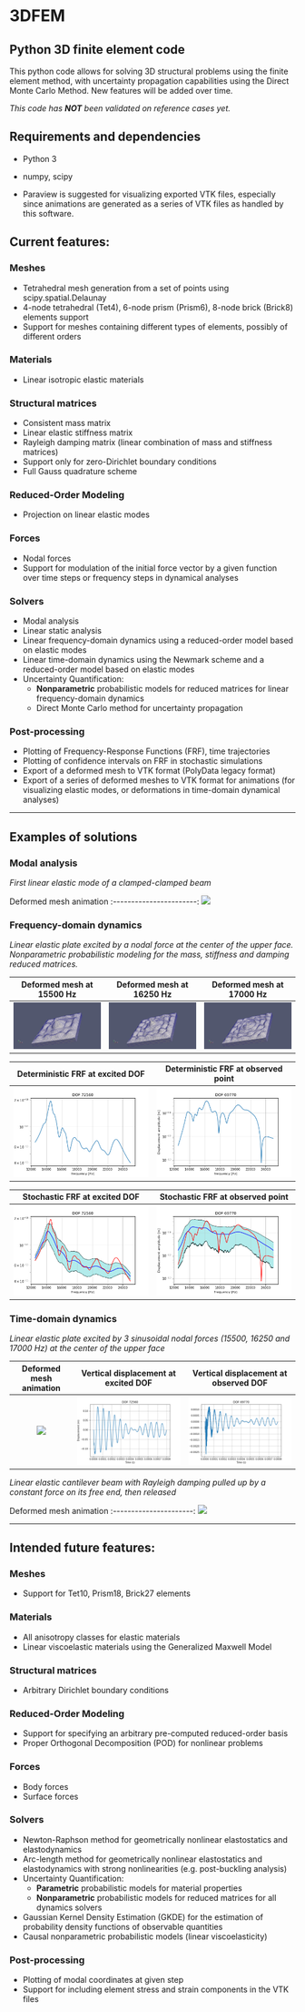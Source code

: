 # 3DFEM
## Python 3D finite element code

This python code allows for solving 3D structural problems using the finite element method, with uncertainty propagation capabilities using the Direct Monte Carlo Method.
New features will be added over time.

*This code has **NOT** been validated on reference cases yet.*

## Requirements and dependencies
* Python 3
* numpy, scipy

* Paraview is suggested for visualizing exported VTK files, especially since animations are generated as a series of VTK files as handled by this software.

## Current features:

### Meshes
* Tetrahedral mesh generation from a set of points using scipy.spatial.Delaunay
* 4-node tetrahedral (Tet4), 6-node prism (Prism6), 8-node brick (Brick8) elements support
* Support for meshes containing different types of elements, possibly of different orders

### Materials
* Linear isotropic elastic materials

### Structural matrices
* Consistent mass matrix
* Linear elastic stiffness matrix
* Rayleigh damping matrix (linear combination of mass and stiffness matrices)
* Support only for zero-Dirichlet boundary conditions
* Full Gauss quadrature scheme

### Reduced-Order Modeling
* Projection on linear elastic modes

### Forces
* Nodal forces
* Support for modulation of the initial force vector by a given function over time steps or frequency steps in dynamical analyses

### Solvers
* Modal analysis
* Linear static analysis
* Linear frequency-domain dynamics using a reduced-order model based on elastic modes
* Linear time-domain dynamics using the Newmark scheme and a reduced-order model based on elastic modes
* Uncertainty Quantification:
  - **Nonparametric** probabilistic models for reduced matrices for linear frequency-domain dynamics
  - Direct Monte Carlo method for uncertainty propagation

### Post-processing
* Plotting of Frequency-Response Functions (FRF), time trajectories
* Plotting of confidence intervals on FRF in stochastic simulations
* Export of a deformed mesh to VTK format (PolyData legacy format)
* Export of a series of deformed meshes to VTK format for animations (for visualizing elastic modes, or deformations in time-domain dynamical analyses)

----

## Examples of solutions

### Modal analysis

*First linear elastic mode of a clamped-clamped beam*

 Deformed mesh animation
:-----------------------:
![](https://github.com/rcapillon/3DFEM/blob/main/visuals/animations/beam_mode1.gif)

### Frequency-domain dynamics

*Linear elastic plate excited by a nodal force at the center of the upper face. Nonparametric probabilistic modeling for the mass, stiffness and damping reduced matrices.*

Deformed mesh at 15500 Hz | Deformed mesh at 16250 Hz | Deformed mesh at 17000 Hz
:------------------------:|:-------------------------:|:-------------------------:
![](https://github.com/rcapillon/3DFEM/blob/main/visuals/images/plate_frequency_15500Hz.png) | ![](https://github.com/rcapillon/3DFEM/blob/main/visuals/images/plate_frequency_16250Hz.png) | ![](https://github.com/rcapillon/3DFEM/blob/main/visuals/images/plate_frequency_17000Hz.png)

Deterministic FRF at excited DOF | Deterministic FRF at observed point                                                                   
:---------------------------------:|:----------------------------------:
![](https://github.com/rcapillon/3DFEM/blob/main/visuals/images/plate_frf2.png) | ![](https://github.com/rcapillon/3DFEM/blob/main/visuals/images/plate_frf1.png)

Stochastic FRF at excited DOF | Stochastic FRF at observed point                                                                   
:---------------------------------:|:----------------------------------:
![](https://github.com/rcapillon/3DFEM/blob/main/visuals/images/UQ_plate_frf2.png) | ![](https://github.com/rcapillon/3DFEM/blob/main/visuals/images/UQ_plate_frf1.png)

### Time-domain dynamics

*Linear elastic plate excited by 3 sinusoidal nodal forces (15500, 16250 and 17000 Hz) at the center of the upper face*

Deformed mesh animation | Vertical displacement at excited DOF | Vertical displacement at observed DOF
:----------------------:|:------------------------------------:|:-------------------------------------:
![](https://github.com/rcapillon/3DFEM/blob/main/visuals/animations/plate_dynamics.gif) | ![](https://github.com/rcapillon/3DFEM/blob/main/visuals/images/plate_time_displacement2.png) | ![](https://github.com/rcapillon/3DFEM/blob/main/visuals/images/plate_time_displacement1.png)

*Linear elastic cantilever beam with Rayleigh damping pulled up by a constant force on its free end, then released*

Deformed mesh animation
:----------------------:
![](https://github.com/rcapillon/3DFEM/blob/main/visuals/animations/beam_dynamics.gif)

----

## Intended future features: 

### Meshes
* Support for Tet10, Prism18, Brick27 elements

### Materials
* All anisotropy classes for elastic materials
* Linear viscoelastic materials using the Generalized Maxwell Model

### Structural matrices
* Arbitrary Dirichlet boundary conditions

### Reduced-Order Modeling
* Support for specifying an arbitrary pre-computed reduced-order basis
* Proper Orthogonal Decomposition (POD) for nonlinear problems

### Forces
* Body forces
* Surface forces

### Solvers
* Newton-Raphson method for geometrically nonlinear elastostatics and elastodynamics
* Arc-length method for geometrically nonlinear elastostatics and elastodynamics with strong nonlinearities (e.g. post-buckling analysis)
* Uncertainty Quantification:
  - **Parametric** probabilistic models for material properties
  - **Nonparametric** probabilistic models for reduced matrices for all dynamics solvers
* Gaussian Kernel Density Estimation (GKDE) for the estimation of probability density functions of observable quantities
* Causal nonparametric probabilistic models (linear viscoelasticity)

### Post-processing
* Plotting of modal coordinates at given step
* Support for including element stress and strain components in the VTK files
